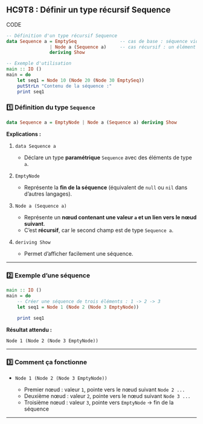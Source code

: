 HC9T8 : Définir un type récursif Sequence
---
CODE 
```haskell
-- Définition d'un type récursif Sequence
data Sequence a = EmptySeq                -- cas de base : séquence vide
                | Node a (Sequence a)     -- cas récursif : un élément + le reste de la séquence
                deriving Show

-- Exemple d'utilisation
main :: IO ()
main = do
    let seq1 = Node 10 (Node 20 (Node 30 EmptySeq))
    putStrLn "Contenu de la séquence :"
    print seq1

```

### 1️⃣ Définition du type `Sequence`

```haskell
data Sequence a = EmptyNode | Node a (Sequence a) deriving Show
```

**Explications :**

1. `data Sequence a`

   * Déclare un type **paramétrique** `Sequence` avec des éléments de type `a`.

2. `EmptyNode`

   * Représente la **fin de la séquence** (équivalent de `null` ou `nil` dans d’autres langages).

3. `Node a (Sequence a)`

   * Représente un **nœud contenant une valeur `a` et un lien vers le nœud suivant**.
   * C’est **récursif**, car le second champ est de type `Sequence a`.

4. `deriving Show`

   * Permet d’afficher facilement une séquence.

---

### 2️⃣ Exemple d’une séquence

```haskell
main :: IO ()
main = do
    -- Créer une séquence de trois éléments : 1 -> 2 -> 3
    let seq1 = Node 1 (Node 2 (Node 3 EmptyNode))
    
    print seq1
```

**Résultat attendu :**

```
Node 1 (Node 2 (Node 3 EmptyNode))
```

---

### 3️⃣ Comment ça fonctionne

* `Node 1 (Node 2 (Node 3 EmptyNode))`

  * Premier nœud : valeur `1`, pointe vers le nœud suivant `Node 2 ...`
  * Deuxième nœud : valeur `2`, pointe vers le nœud suivant `Node 3 ...`
  * Troisième nœud : valeur `3`, pointe vers `EmptyNode` → fin de la séquence


---
